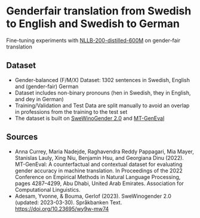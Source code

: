# Genderfair translation from Swedish to English and Swedish to German

Fine-tuning experiments with [NLLB-200-distilled-600M](https://huggingface.co/facebook/nllb-200-distilled-600M) on gender-fair translation


## Dataset
- Gender-balanced (F/M/X) Dataset: 1302 sentences in Swedish, English and (gender-fair) German
- Dataset includes non-binary pronouns (hen in Swedish, they in English, and dey in German)
- Training/Validation and Test Data are split manually to avoid an overlap in professions from the training to the test set
- The dataset is built on [SweWinoGender 2.0](https://spraakbanken.gu.se/en/resources/swewinogender) and [MT-GenEval](https://github.com/amazon-science/machine-translation-gender-eval)

## Sources
- Anna Currey, Maria Nadejde, Raghavendra Reddy Pappagari, Mia Mayer, Stanislas Lauly, Xing Niu, Benjamin Hsu, and Georgiana Dinu (2022). MT-GenEval: A counterfactual and contextual dataset for evaluating gender accuracy in machine translation. In Proceedings of the 2022 Conference on Empirical Methods in Natural Language Processing, pages 4287–4299, Abu Dhabi, United Arab Emirates. Association for Computational Linguistics.
- Adesam, Yvonne, & Bouma, Gerlof (2023). SweWinogender 2.0 (updated: 2023-03-30). Språkbanken Text. https://doi.org/10.23695/wy9w-mw74 
